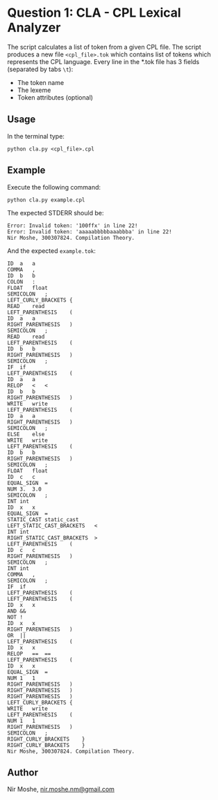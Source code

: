 # Question 1: CLA - CPL Lexical Analyzer
The script calculates a list of token from a given CPL file. 
The script produces a new file `<cpl_file>.tok` which contains list of tokens which represents the CPL language.
Every line in the *.tok file has 3 fields (separated by tabs `\t`):
+ The token name
+ The lexeme 
+ Token attributes (optional)

## Usage
In the terminal type:
```
python cla.py <cpl_file>.cpl
```

## Example
Execute the following command:
```
python cla.py example.cpl
```

The expected STDERR should be:
```
Error: Invalid token: '100ffx' in line 22!
Error: Invalid token: 'aaaaabbbbbaaabbba' in line 22!
Nir Moshe, 300307824. Compilation Theory.
```

And the expected `example.tok`:
```
ID	a	a
COMMA	,	
ID	b	b
COLON	:	
FLOAT	float	
SEMICOLON	;	
LEFT_CURLY_BRACKETS	{	
READ	read	
LEFT_PARENTHESIS	(	
ID	a	a
RIGHT_PARENTHESIS	)	
SEMICOLON	;	
READ	read	
LEFT_PARENTHESIS	(	
ID	b	b
RIGHT_PARENTHESIS	)	
SEMICOLON	;	
IF	if	
LEFT_PARENTHESIS	(	
ID	a	a
RELOP	<	<
ID	b	b
RIGHT_PARENTHESIS	)	
WRITE	write	
LEFT_PARENTHESIS	(	
ID	a	a
RIGHT_PARENTHESIS	)	
SEMICOLON	;	
ELSE	else	
WRITE	write	
LEFT_PARENTHESIS	(	
ID	b	b
RIGHT_PARENTHESIS	)	
SEMICOLON	;	
FLOAT	float	
ID	c	c
EQUAL_SIGN	=	
NUM	3.	3.0
SEMICOLON	;	
INT	int	
ID	x	x
EQUAL_SIGN	=	
STATIC_CAST	static_cast	
LEFT_STATIC_CAST_BRACKETS	<	
INT	int	
RIGHT_STATIC_CAST_BRACKETS	>	
LEFT_PARENTHESIS	(	
ID	c	c
RIGHT_PARENTHESIS	)	
SEMICOLON	;	
INT	int	
COMMA	,	
SEMICOLON	;	
IF	if	
LEFT_PARENTHESIS	(	
LEFT_PARENTHESIS	(	
ID	x	x
AND	&&	
NOT	!	
ID	x	x
RIGHT_PARENTHESIS	)	
OR	||	
LEFT_PARENTHESIS	(	
ID	x	x
RELOP	==	==
LEFT_PARENTHESIS	(	
ID	x	x
EQUAL_SIGN	=	
NUM	1	1
RIGHT_PARENTHESIS	)	
RIGHT_PARENTHESIS	)	
RIGHT_PARENTHESIS	)	
LEFT_CURLY_BRACKETS	{	
WRITE	write	
LEFT_PARENTHESIS	(	
NUM	1	1
RIGHT_PARENTHESIS	)	
SEMICOLON	;	
RIGHT_CURLY_BRACKETS	}	
RIGHT_CURLY_BRACKETS	}	
Nir Moshe, 300307824. Compilation Theory.
```

## Author
Nir Moshe, nir.moshe.nm@gmail.com
